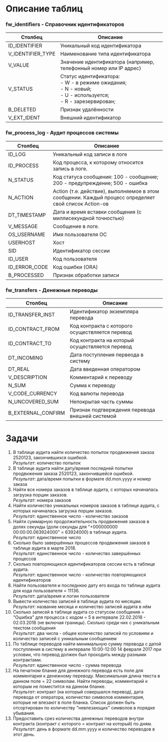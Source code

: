 ﻿# Описание таблиц

### fw_identifiers - Справочник идентификаторов
| Столбец | Описание |
| --- | --- |
| ID_IDENTIFIER | Уникальный код идентификатора |
| V_IDENTIFIER_TYPE | Наименование типа идентификатора |
| V_VALUE | Значение идентификатора (например, телефонный номер или IP адрес)|
| V_STATUS | Статус идентификатора: <br>- W - в режиме ожидания;<br>- N - новый;<br>- U - используется;<br>- R - зарезервирован; |
| B_DELETED | Признак удалённости |
| V_EXT_IDENT | Внешний идентификатор |

### fw_process_log - Аудит процессов системы
| Столбец | Описание |
| --- | --- |
|ID_LOG|Уникальный код записи в логе|
|ID_PROCESS|Код процесса, к которому относится запись в логе.|
|N_STATUS|Код статуса сообщения: 100 - сообщение; 200 - предупреждение; 500 - ошибка|
|N_ACTION|Action (т.е. действие), выполняемое в этом сообщении. Каждый процесс определяет свой список Action-ов|
|DT_TIMESTAMP|Дата и время вставки сообщения (с миллисекундной точностью)|
|V_MESSAGE|Сообщение в логе.|
|OS_USERNAME|Имя пользователя ОС|
|USERHOST|Хост|
|SID|Идентификатор сессии|
|ID_USER|Код пользователя|
|ID_ERROR_CODE|Код ошибки (ORA)|
|B_PROCESSED|Признак обработки записи|

### fw_transfers - Денежные переводы
| Столбец | Описание |
| --- | --- |
|ID_TRANSFER_INST|Идентификатор экземпляра перевода|
|ID_CONTRACT_FROM|Код контракта с которого осуществляется перевод|
|ID_CONTRACT_TO|Код контракта на который осуществляется перевод|
|DT_INCOMING|Дата поступления первеода в систему|
|DT_REAL|Дата введенная оператором|
|V_DESCRIPTION|Комментарий к переводу|
|N_SUM|Сумма к переводу|
|V_CODE_CURRENCY|Код валюты перевода|
|N_UNCOVERED_SUM|Непокрытая часть суммы|
|B_EXTERNAL_CONFIRM|Признак подтверждения перевода внешней системой|

# Задачи
1. В таблице аудита найти количество попыток продвижения заказа 2520123, закончившихся ошибкой.<br> _Результат_: количество попыток
2. В таблице аудита найти дату/время последней попытки продвижения заказа 2520123, закончившейся ошибкой.<br> _Результат_: дата/время попытки в формате dd.mon.yyyy и номер заказа
3. Найти все номера заказов в таблице аудита, с которых начиналась загрузка порции заказов.<br> _Результат_: номера заказов
4. Найти количество уникальных номеров заказов в таблице аудита, с которых начиналась загрузка порции заказов.<br> _Результат:_ единственное число - количество заказов
5. Найти суммарную продолжительность продвижения заказов в долях секунды (доли секунды для "+000000000 00:00:00.063924000" = 63924000) в таблице аудита.<br> _Результат_: единственное число
6. Сколько было завершённых процессов продвижения заказов в таблице аудита в марте 2018.<br> _Результат_: единственное число - количество завершённых процессов
7. Сколько повторяющихся идентификаторов сессии есть в таблице аудита.<br> _Результат_: единственное число - количество повторяющихся идентификаторов
8. Найти пользователя и последнюю дату его входа по таблице аудита для кода пользователя = 11136.<br> _Результат_: дата/время и логин пользователя
9. Вывести количество записей в таблице аудита по месяцам. <br> _Результат:_ название месяца и количество записей аудита в нём
10. Сколько записей в таблице аудита со статусом сообщения = "Ошибка" для процесса с кодом = 5 в интервале 22.02.2018 - 02.03.2018 (не включая границы). Сколько среди них с уникальным текстом сообщения<br> _Результат_: два числа - общее количество записей по условиям и количество записей с уникальным сообщением
11. По таблице переводов найти минимальную сумму перевода с датой поступления в систему в интервале 10:00-12:00 14 февраля 2017 при условии, что перевод должен был проходить между разными контрактами.<br> _Результат_: единственное число - сумма перевода
12. На печатном бланке для денежного перевода есть поле для комментария к денежному переводу. Максимальная длина текста в данном поле = 22 символам. Найти переводы, комментарий к которым не поместится на данном бланке. <br> _Результат_: контракт (на который совершался перевод), дата перевода от оператора, количество символов комментария, которые не влезают в поле бланка. Список должен быть отсортирован по количеству "невлезающих" символов в порядке убывания.
13. Предоставить срез количества денежных переводов внутри контракта (контракт с которого = контракт на который) по дням.<br> _Результат_: день в формате dd.mm.yyyy и количество переводов в этот день.